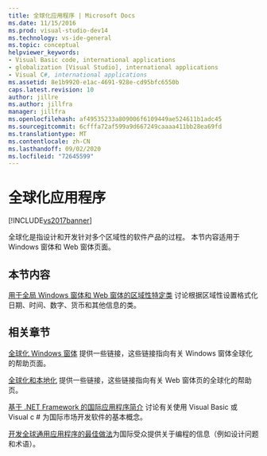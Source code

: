```yaml
---
title: 全球化应用程序 | Microsoft Docs
ms.date: 11/15/2016
ms.prod: visual-studio-dev14
ms.technology: vs-ide-general
ms.topic: conceptual
helpviewer_keywords:
- Visual Basic code, international applications
- globalization [Visual Studio], international applications
- Visual C#, international applications
ms.assetid: 8e1b9920-e1ac-4691-928e-cd95bfc6550b
caps.latest.revision: 10
author: jillre
ms.author: jillfra
manager: jillfra
ms.openlocfilehash: af49535233a809006f6109449ae524611b1adc45
ms.sourcegitcommit: 6cfffa72af599a9d667249caaaa411bb28ea69fd
ms.translationtype: MT
ms.contentlocale: zh-CN
ms.lasthandoff: 09/02/2020
ms.locfileid: "72645599"
---
```

# <a name="globalizing-applications"></a>全球化应用程序
[!INCLUDE[vs2017banner](../includes/vs2017banner.md)]

全球化是指设计和开发针对多个区域性的软件产品的过程。 本节内容适用于 Windows 窗体和 Web 窗体页面。

## <a name="in-this-section"></a>本节内容
 [用于全局 Windows 窗体和 Web 窗体的区域性特定类](../ide/culture-specific-classes-for-global-windows-forms-and-web-forms.md) 讨论根据区域性设置格式化日期、时间、数字、货币和其他信息的类。

## <a name="related-sections"></a>相关章节
 [全球化 Windows 窗体](https://msdn.microsoft.com/library/72f6cd92-83be-45ec-aa37-9cb8e3ebc3c5) 提供一些链接，这些链接指向有关 Windows 窗体全球化的帮助页面。

 [全球化和本地化](https://msdn.microsoft.com/library/8ef3838e-9d05-4236-9dd0-ceecff9df80d) 提供一些链接，这些链接指向有关 Web 窗体页的全球化的帮助页。

 [基于 .NET Framework 的国际应用程序简介](../ide/introduction-to-international-applications-based-on-the-dotnet-framework.md) 讨论有关使用 Visual Basic 或 Visual c # 为国际市场开发软件的基本概念。

 [开发全球通用应用程序的最佳做法](https://msdn.microsoft.com/library/f08169c7-aad8-4ec3-9a21-9ebd3b89986c)为国际受众提供关于编程的信息（例如设计问题和术语）。
